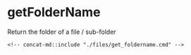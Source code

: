 # getFolderName

Return the folder of a file / sub-folder

```batch
<!-- concat-md::include "./files/get_foldername.cmd" -->
```
